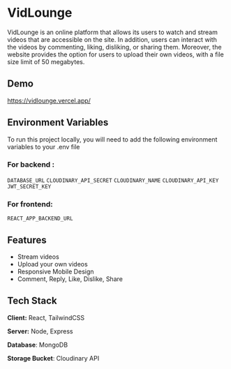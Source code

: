 
# VidLounge

VidLounge is an online platform that allows its users to watch and stream videos that are accessible on the site. In addition, users can interact with the videos by commenting, liking, disliking, or sharing them. Moreover, the website provides the option for users to upload their own videos, with a file size limit of 50 megabytes.



## Demo

https://vidlounge.vercel.app/

## Environment Variables

To run this project locally, you will need to add the following environment variables to your .env file

### For backend : 

`DATABASE_URL`
`CLOUDINARY_API_SECRET`
`CLOUDINARY_NAME`
`CLOUDINARY_API_KEY`
`JWT_SECRET_KEY`

### For frontend:

`REACT_APP_BACKEND_URL`


## Features

- Stream videos
- Upload your own videos
- Responsive Mobile Design
- Comment, Reply, Like, Dislike, Share


## Tech Stack

**Client:** React, TailwindCSS

**Server:** Node, Express

**Database**: MongoDB

**Storage Bucket**: Cloudinary API

